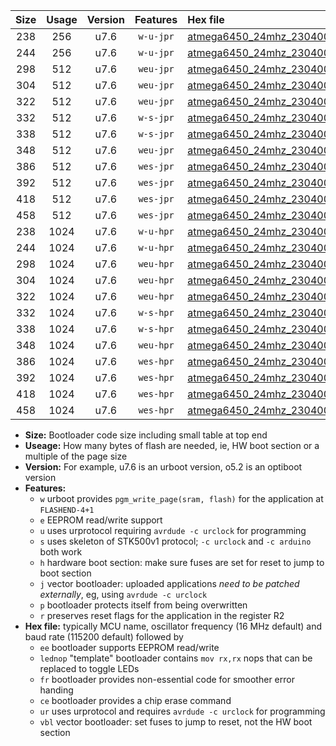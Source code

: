 |Size|Usage|Version|Features|Hex file|
|:-:|:-:|:-:|:-:|:--|
|238|256|u7.6|`w-u-jpr`|[atmega6450_24mhz_230400bps_ur_vbl.hex](https://raw.githubusercontent.com/stefanrueger/urboot/main/atmega6450_24mhz_230400bps_ur_vbl.hex)|
|244|256|u7.6|`w-u-jpr`|[atmega6450_24mhz_230400bps_lednop_ur_vbl.hex](https://raw.githubusercontent.com/stefanrueger/urboot/main/atmega6450_24mhz_230400bps_lednop_ur_vbl.hex)|
|298|512|u7.6|`weu-jpr`|[atmega6450_24mhz_230400bps_ee_ur_vbl.hex](https://raw.githubusercontent.com/stefanrueger/urboot/main/atmega6450_24mhz_230400bps_ee_ur_vbl.hex)|
|304|512|u7.6|`weu-jpr`|[atmega6450_24mhz_230400bps_ee_lednop_ur_vbl.hex](https://raw.githubusercontent.com/stefanrueger/urboot/main/atmega6450_24mhz_230400bps_ee_lednop_ur_vbl.hex)|
|322|512|u7.6|`weu-jpr`|[atmega6450_24mhz_230400bps_ee_lednop_fr_ur_vbl.hex](https://raw.githubusercontent.com/stefanrueger/urboot/main/atmega6450_24mhz_230400bps_ee_lednop_fr_ur_vbl.hex)|
|332|512|u7.6|`w-s-jpr`|[atmega6450_24mhz_230400bps_vbl.hex](https://raw.githubusercontent.com/stefanrueger/urboot/main/atmega6450_24mhz_230400bps_vbl.hex)|
|338|512|u7.6|`w-s-jpr`|[atmega6450_24mhz_230400bps_lednop_vbl.hex](https://raw.githubusercontent.com/stefanrueger/urboot/main/atmega6450_24mhz_230400bps_lednop_vbl.hex)|
|348|512|u7.6|`weu-jpr`|[atmega6450_24mhz_230400bps_ee_lednop_fr_ce_ur_vbl.hex](https://raw.githubusercontent.com/stefanrueger/urboot/main/atmega6450_24mhz_230400bps_ee_lednop_fr_ce_ur_vbl.hex)|
|386|512|u7.6|`wes-jpr`|[atmega6450_24mhz_230400bps_ee_vbl.hex](https://raw.githubusercontent.com/stefanrueger/urboot/main/atmega6450_24mhz_230400bps_ee_vbl.hex)|
|392|512|u7.6|`wes-jpr`|[atmega6450_24mhz_230400bps_ee_lednop_vbl.hex](https://raw.githubusercontent.com/stefanrueger/urboot/main/atmega6450_24mhz_230400bps_ee_lednop_vbl.hex)|
|418|512|u7.6|`wes-jpr`|[atmega6450_24mhz_230400bps_ee_lednop_fr_vbl.hex](https://raw.githubusercontent.com/stefanrueger/urboot/main/atmega6450_24mhz_230400bps_ee_lednop_fr_vbl.hex)|
|458|512|u7.6|`wes-jpr`|[atmega6450_24mhz_230400bps_ee_lednop_fr_ce_vbl.hex](https://raw.githubusercontent.com/stefanrueger/urboot/main/atmega6450_24mhz_230400bps_ee_lednop_fr_ce_vbl.hex)|
|238|1024|u7.6|`w-u-hpr`|[atmega6450_24mhz_230400bps_ur.hex](https://raw.githubusercontent.com/stefanrueger/urboot/main/atmega6450_24mhz_230400bps_ur.hex)|
|244|1024|u7.6|`w-u-hpr`|[atmega6450_24mhz_230400bps_lednop_ur.hex](https://raw.githubusercontent.com/stefanrueger/urboot/main/atmega6450_24mhz_230400bps_lednop_ur.hex)|
|298|1024|u7.6|`weu-hpr`|[atmega6450_24mhz_230400bps_ee_ur.hex](https://raw.githubusercontent.com/stefanrueger/urboot/main/atmega6450_24mhz_230400bps_ee_ur.hex)|
|304|1024|u7.6|`weu-hpr`|[atmega6450_24mhz_230400bps_ee_lednop_ur.hex](https://raw.githubusercontent.com/stefanrueger/urboot/main/atmega6450_24mhz_230400bps_ee_lednop_ur.hex)|
|322|1024|u7.6|`weu-hpr`|[atmega6450_24mhz_230400bps_ee_lednop_fr_ur.hex](https://raw.githubusercontent.com/stefanrueger/urboot/main/atmega6450_24mhz_230400bps_ee_lednop_fr_ur.hex)|
|332|1024|u7.6|`w-s-hpr`|[atmega6450_24mhz_230400bps.hex](https://raw.githubusercontent.com/stefanrueger/urboot/main/atmega6450_24mhz_230400bps.hex)|
|338|1024|u7.6|`w-s-hpr`|[atmega6450_24mhz_230400bps_lednop.hex](https://raw.githubusercontent.com/stefanrueger/urboot/main/atmega6450_24mhz_230400bps_lednop.hex)|
|348|1024|u7.6|`weu-hpr`|[atmega6450_24mhz_230400bps_ee_lednop_fr_ce_ur.hex](https://raw.githubusercontent.com/stefanrueger/urboot/main/atmega6450_24mhz_230400bps_ee_lednop_fr_ce_ur.hex)|
|386|1024|u7.6|`wes-hpr`|[atmega6450_24mhz_230400bps_ee.hex](https://raw.githubusercontent.com/stefanrueger/urboot/main/atmega6450_24mhz_230400bps_ee.hex)|
|392|1024|u7.6|`wes-hpr`|[atmega6450_24mhz_230400bps_ee_lednop.hex](https://raw.githubusercontent.com/stefanrueger/urboot/main/atmega6450_24mhz_230400bps_ee_lednop.hex)|
|418|1024|u7.6|`wes-hpr`|[atmega6450_24mhz_230400bps_ee_lednop_fr.hex](https://raw.githubusercontent.com/stefanrueger/urboot/main/atmega6450_24mhz_230400bps_ee_lednop_fr.hex)|
|458|1024|u7.6|`wes-hpr`|[atmega6450_24mhz_230400bps_ee_lednop_fr_ce.hex](https://raw.githubusercontent.com/stefanrueger/urboot/main/atmega6450_24mhz_230400bps_ee_lednop_fr_ce.hex)|

- **Size:** Bootloader code size including small table at top end
- **Useage:** How many bytes of flash are needed, ie, HW boot section or a multiple of the page size
- **Version:** For example, u7.6 is an urboot version, o5.2 is an optiboot version
- **Features:**
  + `w` urboot provides `pgm_write_page(sram, flash)` for the application at `FLASHEND-4+1`
  + `e` EEPROM read/write support
  + `u` uses urprotocol requiring `avrdude -c urclock` for programming
  + `s` uses skeleton of STK500v1 protocol; `-c urclock` and `-c arduino` both work
  + `h` hardware boot section: make sure fuses are set for reset to jump to boot section
  + `j` vector bootloader: uploaded applications *need to be patched externally*, eg, using `avrdude -c urclock`
  + `p` bootloader protects itself from being overwritten
  + `r` preserves reset flags for the application in the register R2
- **Hex file:** typically MCU name, oscillator frequency (16 MHz default) and baud rate (115200 default) followed by
  + `ee` bootloader supports EEPROM read/write
  + `lednop` "template" bootloader contains `mov rx,rx` nops that can be replaced to toggle LEDs
  + `fr` bootloader provides non-essential code for smoother error handing
  + `ce` bootloader provides a chip erase command
  + `ur` uses urprotocol and requires `avrdude -c urclock` for programming
  + `vbl` vector bootloader: set fuses to jump to reset, not the HW boot section
